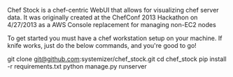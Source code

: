 Chef Stock is a chef-centric WebUI that allows for visualizing chef server data. It was originally created at the ChefConf 2013 Hackathon on 4/27/2013 as a AWS Console replacement for managing non-EC2 nodes

To get started you must have a chef workstation setup on your machine. If knife works, just do  the below commands, and you're good to go!

git clone git@github.com:systemizer/chef_stock.git
cd chef_stock
pip install -r requirements.txt
python manage.py runserver